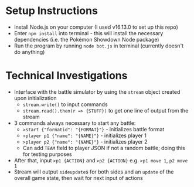 # Setup Instructions
- Install Node.js on your computer (I used v16.13.0 to set up this repo)
- Enter `npm install` into terminal - this will install the necessary dependencies (i.e. the Pokémon Showdown Node package)
- Run the program by running `node bot.js` in terminal (currently doesn't do anything)

# Technical Investigations
- Interface with the battle simulator by using the `stream` object created upon initialization
  - `stream.write()` to input commands
  - `stream.read().then(r => {STUFF})` to get one line of output from the stream
- 3 commands always necessary to start any battle:
  - `>start {"formatid": "{FORMAT}"}` - initializes battle format
  - `>player p1 {"name": "{NAME}"}` - initializes player 1
  - `>player p2 {"name": "{NAME}"}` - initializes player 2
  - Can add `TEAM` field to player JSON if not a random battle; doing this for testing purposes
- After that, input `>p1 {ACTION}` and `>p2 {ACTION}` e.g. `>p1 move 1`, `p2 move 1`
- Stream will output `sideupdate`s for both sides and an `update` of the overall game state, then wait for next input of actions 